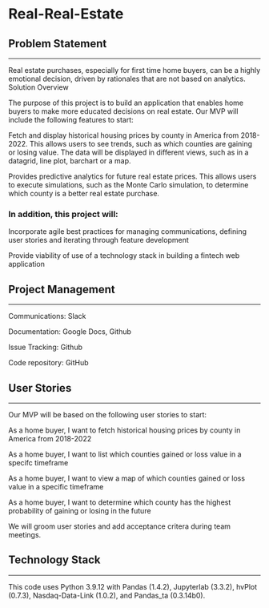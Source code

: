 # Real-Real-Estate

## Problem Statement
-----
Real estate purchases, especially for first time home buyers, can be a highly emotional decision, driven by rationales that are not based on analytics.
Solution Overview

The purpose of this project is to build an application that enables home buyers to make more educated decisions on real estate. Our MVP will include the following features to start:

Fetch and display historical housing prices by county in America from 2018-2022. This allows users to see trends, such as which counties are gaining or losing value. The data will be displayed in different views, such as in a datagrid, line plot, barchart or a map.

Provides predictive analytics for future real estate prices. This allows users to execute simulations, such as the Monte Carlo simulation, to determine which county is a better real estate purchase.

### In addition, this project will:

Incorporate agile best practices for managing communications, defining user stories and iterating through feature development

Provide viability of use of a technology stack in building a fintech web application

## Project Management
---
Communications: Slack

Documentation: Google Docs, Github

Issue Tracking: Github

Code repository: GitHub

## User Stories
---
Our MVP will be based on the following user stories to start:

As a home buyer, I want to fetch historical housing prices by county in America from 2018-2022

As a home buyer, I want to list which counties gained or loss value in a specifc timeframe

As a home buyer, I want to view a map of which counties gained or loss value in a specific timeframe

As a home buyer, I want to determine which county has the highest probability of gaining or losing in the future

We will groom user stories and add acceptance critera during team meetings.

## Technology Stack
---
This code uses Python 3.9.12 with Pandas (1.4.2), Jupyterlab (3.3.2), hvPlot (0.7.3), Nasdaq-Data-Link (1.0.2), and Pandas_ta (0.3.14b0).



